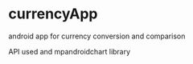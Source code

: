 # currencyApp
android app for currency conversion and comparison

API used and mpandroidchart library
